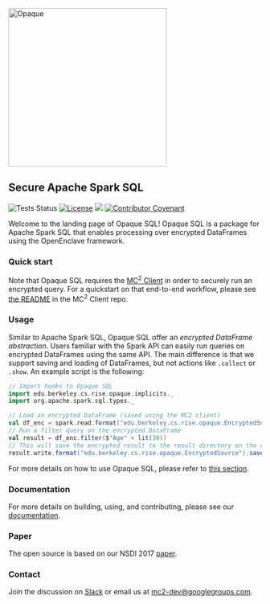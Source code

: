 <img src="https://mc2-project.github.io/opaque-sql/opaque.svg" width="315" alt="Opaque">

## Secure Apache Spark SQL

![Tests Status](https://github.com/mc2-project/opaque/actions/workflows/main.yml/badge.svg) 
[![License](https://img.shields.io/badge/License-Apache%202.0-blue.svg)](https://opensource.org/licenses/Apache-2.0) 
[<img src="https://img.shields.io/badge/slack-contact%20us-blueviolet?logo=slack">](https://join.slack.com/t/mc2-project/shared_invite/zt-rt3kxyy8-GS4KA0A351Ysv~GKwy8NEQ)
[![Contributor Covenant](https://img.shields.io/badge/Contributor%20Covenant-2.0-4baaaa.svg)](CODE_OF_CONDUCT.md)

Welcome to the landing page of Opaque SQL! Opaque SQL is a package for Apache Spark SQL that enables processing over encrypted DataFrames using the OpenEnclave framework. 

### Quick start
Note that Opaque SQL requires the [MC<sup>2</sup> Client](https://github.com/mc2-project/mc2) in order to securely run an encrypted query. For a quickstart on that end-to-end workflow, please see [the README](https://github.com/mc2-project/mc2#quickstart) in the MC<sup>2</sup> Client repo.

### Usage
Similar to Apache Spark SQL, Opaque SQL offer an *encrypted DataFrame abstraction*. Users familiar with the Spark API can easily run queries on encrypted DataFrames using the same API. The main difference is that we support saving and loading of DataFrames, but not actions like `.collect` or `.show`. An example script is the following:

```scala
// Import hooks to Opaque SQL
import edu.berkeley.cs.rise.opaque.implicits._
import org.apache.spark.sql.types._

// Load an encrypted DataFrame (saved using the MC2 client)
val df_enc = spark.read.format("edu.berkeley.cs.rise.opaque.EncryptedSource").load("/tmp/opaquesql.csv.enc")
// Run a filter query on the encrypted DataFrame
val result = df_enc.filter($"Age" < lit(30))
// This will save the encrypted result to the result directory on the cloud
result.write.format("edu.berkeley.cs.rise.opaque.EncryptedSource").save("/tmp/opaque_sql_result")
```

For more details on how to use Opaque SQL, please refer to [this section](https://mc2-project.github.io/opaque-sql-docs/src/usage/usage.html).

### Documentation
For more details on building, using, and contributing, please see our [documentation](https://mc2-project.github.io/opaque-sql-docs/src/index.html).

### Paper
The open source is based on our NSDI 2017 [paper](https://www.usenix.org/system/files/conference/nsdi17/nsdi17-zheng.pdf).

### Contact
Join the discussion on [Slack](https://join.slack.com/t/mc2-project/shared_invite/zt-rt3kxyy8-GS4KA0A351Ysv~GKwy8NEQ) or email us at mc2-dev@googlegroups.com.
